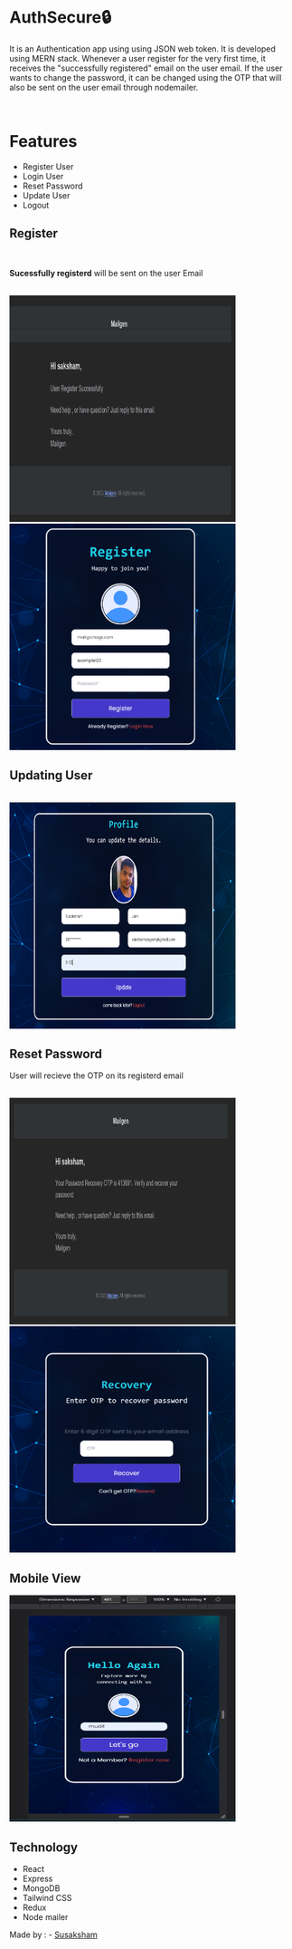 # AuthSecure🔒

It is an Authentication app using using JSON web token. It is developed using MERN stack. Whenever a user register for the very first time, it receives the "successfully registered" email on the user email.
If the user wants to change the password, it can be changed using the OTP that will also be sent on the user email through nodemailer.

<br/>

# Features

- Register User 
- Login User
- Reset Password
- Update User
- Logout 


## Register
<br/>

 **Sucessfully registerd** will be sent on the user Email

<br/>
<img src="./assets/Registerd.png"  width="400" height="400"></img>  

<br/>
<img src = "./assets/Register.png" width="400" height="400"> </img>

<br/>

## Updating User


<br/>
<img src = "./assets/updation.png" width="400" height="400"> </img>
<br/>

## Reset Password

User will recieve the OTP on its registerd email 

<br/>
<img src = "./assets/OTPScreenshot.png" width="400" height="400"> </img>

<br/>
<img src = "./assets/Reset.png" width="400" height="400"> </img>

<br/>



## Mobile View

<img src = "./assets/MobileView.png" width="400" height="400"> </img>



## Technology

- React 
- Express
- MongoDB
- Tailwind CSS
- Redux
- Node mailer


Made by : -  [Susaksham](https://twitter.com/Susaksham08) 